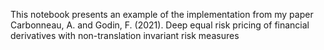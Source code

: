 This notebook presents an example of the implementation from my paper Carbonneau, A. and Godin, F. (2021). Deep equal risk pricing of financial derivatives with non-translation invariant risk measures
